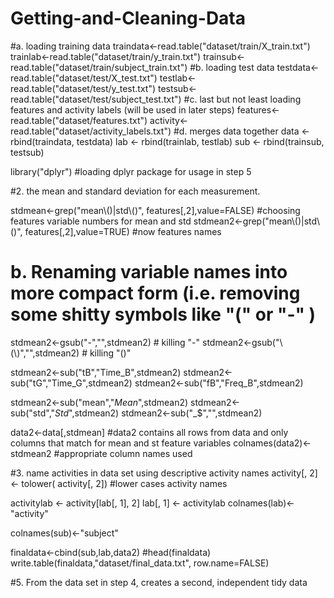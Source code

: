 # Getting-and-Cleaning-Data

  #a. loading training data
traindata<-read.table("dataset/train/X_train.txt")
trainlab<-read.table("dataset/train/y_train.txt")
trainsub<-read.table("dataset/train/subject_train.txt")
  #b. loading test data
testdata<-read.table("dataset/test/X_test.txt")
testlab<-read.table("dataset/test/y_test.txt")
testsub<-read.table("dataset/test/subject_test.txt")
  #c. last but not least loading features and activity labels (will be used in later steps)
features<-read.table("dataset/features.txt")
activity<-read.table("dataset/activity_labels.txt")
  #d. merges data together
data <- rbind(traindata, testdata)
lab <- rbind(trainlab, testlab)
sub <- rbind(trainsub, testsub)


library("dplyr") #loading dplyr package for usage in step 5
  

#2. the mean and standard deviation for each measurement. 

stdmean<-grep("mean\\()|std\\()", features[,2],value=FALSE) #choosing features variable numbers for mean and std
stdmean2<-grep("mean\\()|std\\()", features[,2],value=TRUE) #now features names
# b. Renaming variable names into more compact form (i.e. removing some shitty symbols like "(" or "-" ) 
stdmean2<-gsub("-","",stdmean2) # killing "-"
stdmean2<-gsub("\\(\\)","",stdmean2) # killing "()"

stdmean2<-sub("tB","Time_B",stdmean2)
stdmean2<-sub("tG","Time_G",stdmean2)
stdmean2<-sub("fB","Freq_B",stdmean2)

stdmean2<-sub("mean","_Mean_",stdmean2)
stdmean2<-sub("std","_Std_",stdmean2)
stdmean2<-sub("_$","",stdmean2)


  
data2<-data[,stdmean] #data2 contains all rows from data and only columns that match for mean and st feature variables
colnames(data2)<-stdmean2 #appropriate column names used


  #3. name activities in data set using descriptive activity names
activity[, 2] <- tolower( activity[, 2]) #lower cases activity names

activitylab <- activity[lab[, 1], 2]
lab[, 1] <- activitylab
colnames(lab)<-"activity"

colnames(sub)<-"subject"

finaldata<-cbind(sub,lab,data2)
  #head(finaldata)
write.table(finaldata,"dataset/final_data.txt", row.name=FALSE)

  #5. From the data set in step 4, creates a second, independent tidy data
